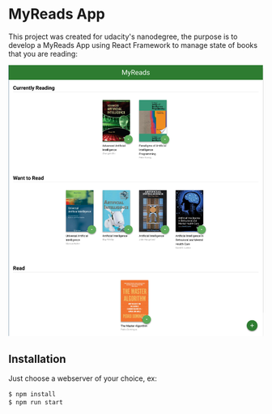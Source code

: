 # MyReads App

This project was created for udacity's nanodegree, the purpose is to develop a MyReads App using React Framework to manage state of books that you are reading:

<p align="center">
  <img alt="myreads app" src="https://raw.githubusercontent.com/jrabello/my-reads/master/src/img/app.png"/>
</p>

## Installation
Just choose a webserver of your choice, ex:
```shell
$ npm install
$ npm run start
```
